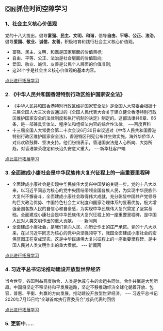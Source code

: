 ## 🇨🇳抓住时间空隙学习
### 1、社会主义核心价值观
党的十八大提出，倡导**富强、民主、文明、和谐**，倡导**自由、平等、公正、法治**，倡导**爱国、敬业、诚信、友善**，积极培育和践行社会主义核心价值观。
- 富强、民主、文明、和谐是国家层面的价值目标;
- 自由、平等、公正、法治是社会层面的价值取向;
- 爱国、敬业、诚信、友善是公民个人层面的价值准则;
- 这24个字是社会主义核心价值观的基本内容。

[点此进行拓展学习](https://baike.baidu.com/item/%E7%A4%BE%E4%BC%9A%E4%B8%BB%E4%B9%89%E6%A0%B8%E5%BF%83%E4%BB%B7%E5%80%BC%E8%A7%82/3271832)

### 2. 《中华人民共和国香港特别行政区维护国家安全法》
- 《中华人民共和国香港特别行政区维护国家安全法》是全国人大常委会根据十三届全国人大三次会议通过的《全国人民代表大会关于建立健全香港特别行政区维护国家安全的法律制度和执行机制的决定》制定的。这部法律共6章、66条，是一部兼具实体法、程序法和组织法内容的综合性法律。  ---百度百科
- 十三届全国人大常委会第二十次会议6月30日审议通过《中华人民共和国香港特别行政区维护国家安全法》，香港特区刊宪公布并生效实施。海外华侨华人对此欢欣鼓舞、坚决支持。他们纷纷表示，香港国安法是人心所向、大势所趋，对香港繁荣稳定和长治久安意义重大。  ---新华社客户端

[点此进行拓展学习](https://baike.baidu.com/item/%E4%B8%AD%E5%8D%8E%E4%BA%BA%E6%B0%91%E5%85%B1%E5%92%8C%E5%9B%BD%E9%A6%99%E6%B8%AF%E7%89%B9%E5%88%AB%E8%A1%8C%E6%94%BF%E5%8C%BA%E7%BB%B4%E6%8A%A4%E5%9B%BD%E5%AE%B6%E5%AE%89%E5%85%A8%E6%B3%95/50819349?fromtitle=%E9%A6%99%E6%B8%AF%E5%9B%BD%E5%AE%89%E6%B3%95&fromid=50975186&fr=aladdin)

### 3. 全面建成小康社会是中华民族伟大复兴征程上的一座重要里程碑
- 全面建成小康社会是实现中华民族伟大复兴中国梦的关键一步。党的十八大以来，以习近平同志为核心的党中央团结带领全国各族人民，为实现中华民族伟大复兴不懈奋斗，全面建成小康社会取得伟大成就，充分彰显中国共产党领导的巨大政治优势、中国特色社会主义制度和国家治理体系的显著优势，极大增强全国各族人民的自信心和自豪感，为实现中华民族伟大复兴奠定了坚实基础。全面建成小康社会是中华民族伟大复兴征程上的一座重要里程碑，是中国人民对人类文明作出的重大贡献。 --- 新闻网
- 全面建成小康社会，是我们党向人民、向历史作出的庄严承诺。党的十八大以来，在以习近平同志为核心的党中央坚强领导下，我国全面建成小康社会的宏伟蓝图正在变成现实。这是中华民族伟大复兴征程上的一座重要里程碑，是中国人民对人类文明作出的重大贡献。 --- 新闻网

[点此进行拓展学习](http://theory.people.com.cn/n1/2020/0715/c40531-31783692.html)

### 4. 习近平总书记论推动建设开放型世界经济
当今世界，各国利益高度融合，人类是休戚与共的命运共同体，合作共赢是大势所趋。中国将坚定不移坚持和平发展道路，坚定不移推动经济全球化朝着开放、包容、普惠、平衡、共赢的方向发展，推动建设开放型世界经济。  --- 习近平总书记2020年7月15日给“全球首席执行官委员会”成员代表的回信

[点此进行拓展学习](https://article.xuexi.cn/articles/index.html?art_id=13914009503415193753&source=share&study_style_id=feeds_default&item_id=13914009503415193753)

### 5. 更新中.....
